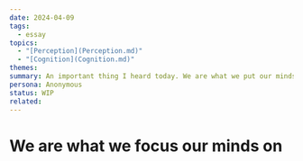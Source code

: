 ```yaml
---
date: 2024-04-09
tags:
  - essay
topics:
  - "[Perception](Perception.md)"
  - "[Cognition](Cognition.md)"
themes: 
summary: An important thing I heard today. We are what we put our minds to. We have such choice over the shape of our lives. Not necessarily the starting circumstances but we are our choices which shape our circumstances.
persona: Anonymous
status: WIP
related: 
---
```

# We are what we focus our minds on 
